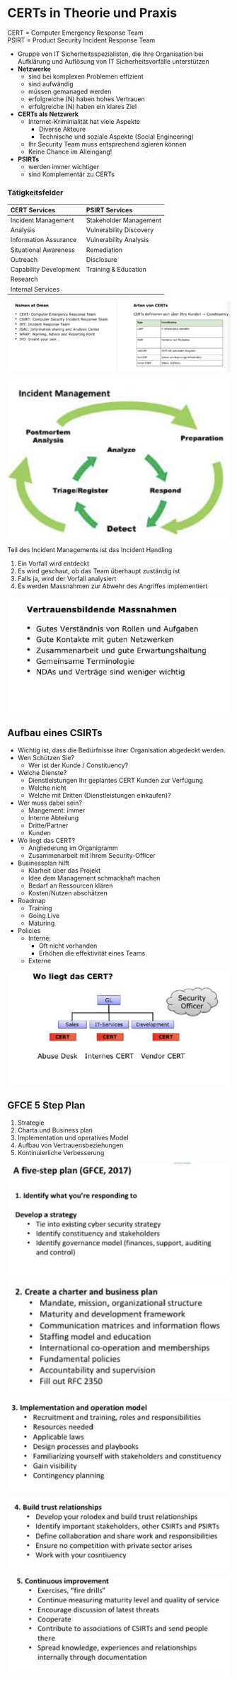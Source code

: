 # CERTs in Theorie und Praxis

CERT = Computer Emergency Response Team  
PSIRT = Product Security Incident Response Team

* Gruppe von IT Sicherheitsspezialisten, die Ihre Organisation bei Aufklärung und Auflösung von IT Sicherheitsvorfälle unterstützen
* **Netzwerke**
  * sind bei komplexen Problemen effizient
  * sind aufwändig 
  * müssen gemanaged werden
  * erfolgreiche \(N\) haben hohes Vertrauen
  * erfolgreiche \(N\) haben ein klares Ziel
* **CERTs als Netzwerk**
  * Internet-Kriminialität hat viele Aspekte
    * Diverse Akteure
    * Technische und soziale Aspekte \(Social Engineering\)
  * Ihr Security Team muss entsprechend agieren können
  * Keine Chance im Alleingang!
* **PSIRTs**
  * werden immer wichtiger
  * sind Komplementär zu CERTs

### Tätigkeitsfelder

| CERT Services | PSIRT Services |
| :--- | :--- |
| Incident Management | Stakeholder Management |
| Analysis | Vulnerability Discovery |
| Information Assurance | Vulnerability Analysis |
| Situational Awareness | Remediation |
| Outreach | Disclosure |
| Capability Development | Training & Education |
| Research |  |
| Internal Services |  |

![](../.gitbook/assets/image%20%28187%29.png)

![](../.gitbook/assets/image%20%28188%29.png)

Teil des Incident Managements ist das Incident Handling

1. Ein Vorfall wird entdeckt
2. Es wird geschaut, ob das Team überhaupt zuständig ist
3. Falls ja, wird der Vorfall analysiert
4. Es werden Massnahmen zur Abwehr des Angriffes implementiert

![](../.gitbook/assets/image%20%28170%29.png)

## Aufbau eines CSIRTs

* Wichtig ist, dass die Bedürfnisse ihrer Organisation abgedeckt werden.
* Wen Schützen Sie?
  * Wer ist der Kunde / Constituency?
* Welche Dienste?
  *  Dienstleistungen Ihr geplantes CERT Kunden zur Verfügung
  * Welche nicht
  * Welche mit Dritten \(Dienstleistungen einkaufen\)?
* Wer muss dabei sein?
  * Mangement: immer
  * Interne Abteilung
  * Dritte/Partner
  * Kunden
* Wo liegt das CERT?
  * Angliederung im Organigramm
  * Zusammenarbeit mit Ihrem Security-Officer
* Businessplan hilft
  * Klarheit über das Projekt
  * Idee dem Management schmackhaft machen
  * Bedarf an Ressourcen klären
  * Kosten/Nutzen abschätzen
* Roadmap
  * Training 
  * Going Live
  * Maturing
* Policies
  * Interne: 
    * Oft nicht vorhanden
    * Erhöhen die effektivität eines Teams
  * Externe

![](../.gitbook/assets/image%20%28193%29.png)

## GFCE 5 Step Plan

1. Strategie
2. Charta und Business plan
3. Implementation und operatives Model
4. Aufbau von Vertrauensbeziehungen
5. Kontinuierliche Verbesserung

![](../.gitbook/assets/image%20%28181%29.png)

![](../.gitbook/assets/image%20%28184%29.png)

![](../.gitbook/assets/image%20%28186%29.png)

![](../.gitbook/assets/image%20%28192%29.png)

![](../.gitbook/assets/image%20%28185%29.png)

